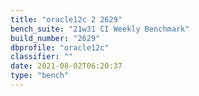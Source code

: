 ```yaml
---
title: "oracle12c 2 2629"
bench_suite: "21w31 CI Weekly Benchmark"
build_number: "2629"
dbprofile: "oracle12c"
classifier: ""
date: 2021-08-02T06:20:37
type: "bench"
---
```

